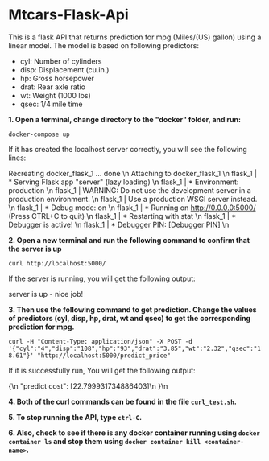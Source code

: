 # Mtcars-Flask-Api

This is a flask API that returns prediction for mpg (Miles/(US) gallon) using a linear model. The model is based on following predictors:

- cyl: Number of cylinders
- disp: Displacement (cu.in.)
- hp: Gross horsepower
- drat: Rear axle ratio
- wt: Weight (1000 lbs)
- qsec: 1/4 mile time

**1. Open a terminal, change directory to the "docker" folder, and run:**

`docker-compose up`

If it has created the localhost server correctly, you will see the following lines:

Recreating docker_flask_1 ... done \n
Attaching to docker_flask_1 \n
flask_1  |  * Serving Flask app "server" (lazy loading) \n
flask_1  |  * Environment: production \n
flask_1  |    WARNING: Do not use the development server in a production environment. \n
flask_1  |    Use a production WSGI server instead. \n
flask_1  |  * Debug mode: on \n
flask_1  |  * Running on http://0.0.0.0:5000/ (Press CTRL+C to quit) \n
flask_1  |  * Restarting with stat \n
flask_1  |  * Debugger is active! \n
flask_1  |  * Debugger PIN: [Debugger PIN] \n

**2. Open a new terminal and run the following command to confirm that the server is up**

`curl http://localhost:5000/`

If the server is running, you will get the following output: 

server is up - nice job!  

**3. Then use the following command to get prediction. Change the values of predictors (cyl, disp, hp, drat, wt and qsec) to get the corresponding prediction for mpg.** 

`curl -H "Content-Type: application/json" -X POST -d '{"cyl":"4","disp":"108","hp":"93","drat":"3.85","wt":"2.32","qsec":"18.61"}' "http://localhost:5000/predict_price"`

If it is successfully run, You will get the following output: 

{\n
"predict cost": [22.799931734886403]\n
}\n

**4. Both of the curl commands can be found in the file `curl_test.sh`.** 

**5. To stop running the API, type `ctrl-C`.** 

**6. Also, check to see if there is any docker container running using  `docker container ls` and stop them using  `docker container kill <container-name>`.** 

